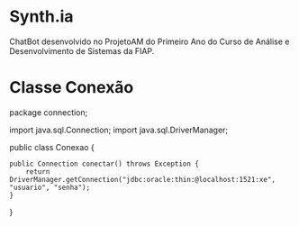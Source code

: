 # Synth.ia

ChatBot desenvolvido no ProjetoAM do Primeiro Ano do Curso de Análise e Desenvolvimento de Sistemas da FIAP.

# Classe Conexão
package connection;

import java.sql.Connection;
import java.sql.DriverManager;

public class Conexao {

	public Connection conectar() throws Exception {
		return DriverManager.getConnection("jdbc:oracle:thin:@localhost:1521:xe", "usuario", "senha");
	}



}
